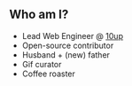 ##  Who am I?

* Lead Web Engineer @ [10up](http://10up.com)
* Open-source contributor
* Husband + (new) father
* Gif curator
* Coffee roaster
